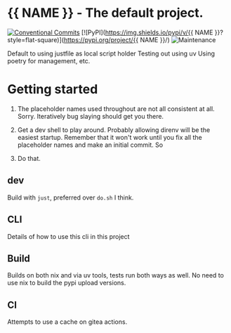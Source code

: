 # {{ NAME }} - The default project.

[![Conventional Commits](https://img.shields.io/badge/Conventional%20Commits-1.0.0-green.svg?style=flat-square)](https://conventionalcommits.org)
[![PyPI](https://img.shields.io/pypi/v/{{ NAME }}?style=flat-square)](https://pypi.org/project/{{ NAME }}/)
![Maintenance](https://img.shields.io/maintenance/yes/2025?style=flat-square)

Default to using justfile as local script holder
Testing out using uv
Using poetry for management, etc.

# Getting started

1. The placeholder names used throughout are not all consistent at all.
Sorry.
Iteratively bug slaying should get you there.

2. Get a dev shell to play around.
Probably allowing direnv will be the easiest startup.
Remember that it won't work until you fix all the placeholder names and make an initial commit.
So

3. Do that.

## dev

Build with `just`, preferred over `do.sh` I think.

## CLI

Details of how to use this cli in this project

## Build

Builds on both nix and via uv tools, tests run both ways as well.
No need to use nix to build the pypi upload versions.

## CI

Attempts to use a cache on gitea actions.
